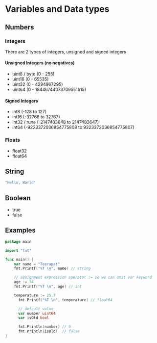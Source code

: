 # Variables and Data types

## Numbers

### Integers

There are 2 types of integers, unsigned and signed integers

#### Unsigned Integers (no negatives)

- uint8 / byte (0 - 255)
- uint16 (0 - 65535)
- uint32 (0 - 4294967295)
- uint64 (0 - 18446744073709551615)

#### Signed Integers

- int8 (-128 to 127)
- int16 (-32768 to 32767)
- int32 / rune (-2147483648 to 2147483647)
- int64 (-9223372036854775808 to 9223372036854775807)

### Floats

- float32
- float64

## String

```go
"Hello, World"
```

## Boolean

- true
- false

## Examples

```go
package main

import "fmt"

func main() {
    var name = "Teerapat"
    fmt.Printf("%T \n", name) // string

    // assignment expression operator := so we can omit var keyword
    age := 34
    fmt.Printf("%T \n", age) // int

    temperature := 25.7
	  fmt.Printf("%T \n", temperature) // float64

	  // default value
	  var number uint64
	  var isOld bool

	  fmt.Println(number) // 0
	  fmt.Println(isOld)  // false
}
```
